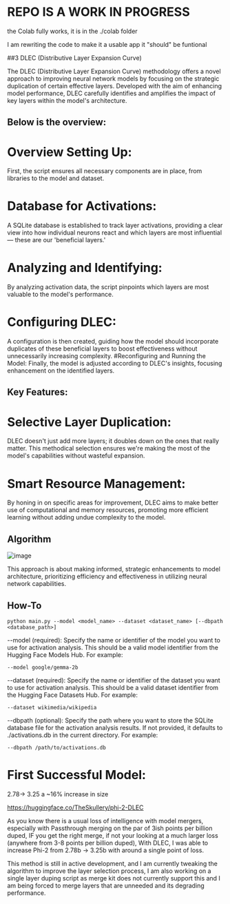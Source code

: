 # REPO IS A WORK IN PROGRESS

the Colab fully works, it is in the ./colab folder

I am rewriting the code to make it a usable app it "should" be funtional

##3 DLEC (Distributive Layer Expansion Curve)

The DLEC (Distributive Layer Expansion Curve) methodology offers a novel approach to improving neural network models by focusing on the strategic duplication of certain effective layers. Developed with the aim of enhancing model performance, DLEC carefully identifies and amplifies the impact of key layers within the model's architecture.

## Below is the overview:
# Overview Setting Up: 
First, the script ensures all necessary components are in place, from libraries to the model and dataset.
# Database for Activations: 
A SQLite database is established to track layer activations, providing a clear view into how individual neurons react and which layers are most influential — these are our 'beneficial layers.'
# Analyzing and Identifying: 
By analyzing activation data, the script pinpoints which layers are most valuable to the model's performance.
# Configuring DLEC: 
A configuration is then created, guiding how the model should incorporate duplicates of these beneficial layers to boost effectiveness without unnecessarily increasing complexity.
#Reconfiguring and Running the Model: 
Finally, the model is adjusted according to DLEC's insights, focusing enhancement on the identified layers.

## Key Features: 
# Selective Layer Duplication: 
DLEC doesn't just add more layers; it doubles down on the ones that really matter. This methodical selection ensures we're making the most of the model's capabilities without wasteful expansion.
# Smart Resource Management: 
By honing in on specific areas for improvement, DLEC aims to make better use of computational and memory resources, promoting more efficient learning without adding undue complexity to the model.

## Algorithm

![image](https://github.com/Steel-skull/DLEC/assets/79706171/53c19a1a-13d4-4601-b593-cae263a7f9fa)

This approach is about making informed, strategic enhancements to model architecture, prioritizing efficiency and effectiveness in utilizing neural network capabilities.

## How-To
```
python main.py --model <model_name> --dataset <dataset_name> [--dbpath <database_path>]
```

--model (required): 
Specify the name or identifier of the model you want to use for activation analysis. This should be a valid model identifier from the Hugging Face Models Hub. For example:
```
--model google/gemma-2b
```

--dataset (required): 
Specify the name or identifier of the dataset you want to use for activation analysis. This should be a valid dataset identifier from the Hugging Face Datasets Hub. For example:
```
--dataset wikimedia/wikipedia
```

--dbpath (optional): 
Specify the path where you want to store the SQLite database file for the activation analysis results. If not provided, it defaults to ./activations.db in the current directory. For example:
```
--dbpath /path/to/activations.db
```

# First Successful Model:

2.78-> 3.25 a ~16% increase in size

https://huggingface.co/TheSkullery/phi-2-DLEC

As you know there is a usual loss of intelligence with model mergers, especially with Passthrough merging on the par of 3ish points per billion duped, IF you get the right merge, if not your looking at a much larger loss (anywhere from 3-8 points per billion duped), With DLEC, I was able to increase Phi-2 from 2.78b -> 3.25b with around a single point of loss.

This method is still in active development, and I am currently tweaking the algorithm to improve the layer selection process, I am also working on a single layer duping script as merge kit does not currently support this and I am being forced to merge layers that are unneeded and its degrading performance.
